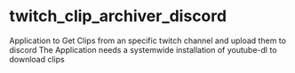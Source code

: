 # twitch_clip_archiver_discord
Application to Get Clips from an specific twitch channel and upload them to discord
The Application needs a systemwide installation of youtube-dl to download clips

